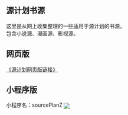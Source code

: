 ## 源计划书源
这里是从网上收集整理的一些适用于源计划的书源，<br />包含小说源、漫画源、影视源。
## 网页版
[《源计划网页版链接》](https://www.xapi.ltd/)
## 小程序版
小程序名：sourcePlanZ
<img src="https://web.xapi.ltd/gh_7f2c0998389b_258.jpg" align="center">

